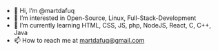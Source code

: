 - 👋 Hi, I’m @martdafuq
- 👀 I’m interested in Open-Source, Linux, Full-Stack-Development
- 🌱 I’m currently learning HTML, CSS, JS, php, NodeJS, React, C, C++, Java
- 📫 How to reach me at martdafuq@gmail.com

<!---
martdafuq/martdafuq is a ✨ special ✨ repository because its `README.md` (this file) appears on your GitHub profile.
You can click the Preview link to take a look at your changes.
--->

